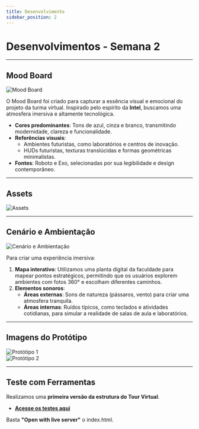 ```yaml
---
title: Desenvolvimento
sidebar_position: 2
---
```


# **Desenvolvimentos - Semana 2**

---

## **Mood Board**

![Mood Board](https://github.com/user-attachments/assets/beb5f75a-58b3-40b0-b742-b9213129df9b)

O Mood Board foi criado para capturar a essência visual e emocional do projeto da turma virtual. Inspirado pelo espírito da **Intel**, buscamos uma atmosfera imersiva e altamente tecnológica.  
- **Cores predominantes**: Tons de azul, cinza e branco, transmitindo modernidade, clareza e funcionalidade.  
- **Referências visuais**:  
  - Ambientes futuristas, como laboratórios e centros de inovação.  
  - HUDs futuristas, texturas translúcidas e formas geométricas minimalistas.  
- **Fontes**: Roboto e Exo, selecionadas por sua legibilidade e design contemporâneo.  

---

## **Assets**

![Assets](https://github.com/user-attachments/assets/9f18b3bc-3ec2-45b9-ad16-3f30fe4735c5)

---

## **Cenário e Ambientação**

![Cenário e Ambientação](https://github.com/user-attachments/assets/ef000920-a3a4-461c-bbd3-cb0df1b1560b)

Para criar uma experiência imersiva:  
1. **Mapa interativo**: Utilizamos uma planta digital da faculdade para mapear pontos estratégicos, permitindo que os usuários explorem ambientes com fotos 360° e escolham diferentes caminhos.  
2. **Elementos sonoros**:  
   - **Áreas externas**: Sons de natureza (pássaros, vento) para criar uma atmosfera tranquila.  
   - **Áreas internas**: Ruídos típicos, como teclados e atividades cotidianas, para simular a realidade de salas de aula e laboratórios.  

---

## **Imagens do Protótipo**

![Protótipo 1](https://github.com/user-attachments/assets/abbfd65a-e8ae-4e49-9b24-474b45767776)  
![Protótipo 2](https://github.com/user-attachments/assets/97f17f33-1e4b-4e50-9462-49d499d14146)

---

## **Teste com Ferramentas**

Realizamos uma **primeira versão da estrutura do Tour Virtual**.  

- **[Acesse os testes aqui](https://github.com/Gabi-Barretto/OP03/tree/main/src/test)**

Basta **"Open with live server"** o index.html.
